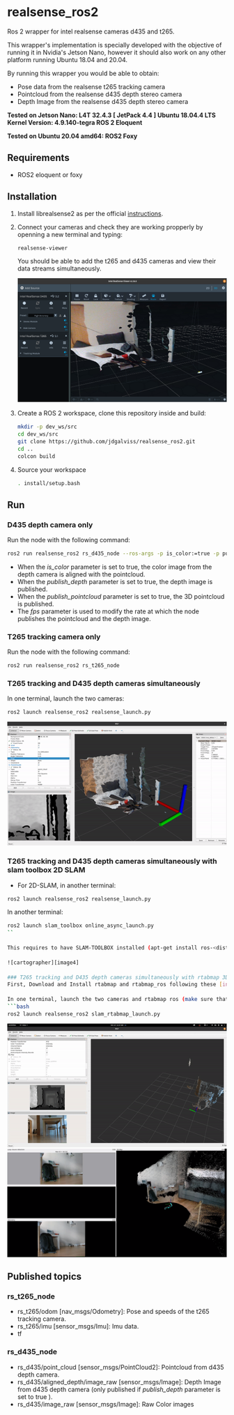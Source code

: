 [//]: # (Image References)

[image1]: imgs/rs-viewer.png "rs-viewer"
[image2]: imgs/rviz.gif "rviz"
[image3]: imgs/cartographer.png "cartographer"
[image4]: imgs/cartographer.gif "2D"
[image5]: imgs/rtabmap.gif "rtabmap"
[image6]: imgs/rtabmap.png "rtabmap"





# realsense_ros2
Ros 2 wrapper for intel realsense cameras d435 and t265.

This wrapper's implementation is specially developed with the objective of running it in Nvidia's Jetson Nano, however it should also work on any other platform running Ubuntu 18.04 and 20.04.

By running this wrapper you would be able to obtain:

* Pose data from the realsense t265 tracking camera
* Pointcloud from the realsense d435 depth stereo camera
* Depth Image from the realsense d435 depth stereo camera

**Tested on Jetson Nano:
L4T 32.4.3 [ JetPack 4.4 ]
   Ubuntu 18.04.4 LTS
   Kernel Version: 4.9.140-tegra 
   ROS 2 Eloquent**

**Tested on Ubuntu 20.04 amd64:
ROS2 Foxy**

## Requirements
* ROS2 eloquent or foxy

## Installation
1. Install librealsense2 as per the official [instructions](https://github.com/IntelRealSense/librealsense/blob/master/doc/distribution_linux.md).
2. Connect your cameras and check they are working propperly by openning a new terminal and typing:

    ```bash
    realsense-viewer
    ```
    You should be able to add the t265 and d435 cameras and view their data streams simultaneously.

    ![rs-viewer][image1]

3. Create a ROS 2 workspace, clone this repository inside and build: 
    ```bash
    mkdir -p dev_ws/src
    cd dev_ws/src
    git clone https://github.com/jdgalviss/realsense_ros2.git
    cd ..
    colcon build
    ```
4. Source your workspace
    ```bash
    . install/setup.bash
    ```

## Run
### D435 depth camera only
Run the node with the following command:

```bash
ros2 run realsense_ros2 rs_d435_node --ros-args -p is_color:=true -p publish_depth:=true -p fps:=30
```

* When the *is_color* parameter is set to true, the color image from the depth camera is aligned with the pointcloud.
* When the *publish_depth* parameter is set to true, the depth image is published.
* When the *publish_pointcloud* parameter is set to true, the 3D pointcloud is published.
* The *fps* parameter is used to modify the rate at which the node publishes the pointcloud and the depth image.


### T265 tracking camera only
Run the node with the following command:

```bash
ros2 run realsense_ros2 rs_t265_node
```
### T265 tracking and D435 depth cameras simultaneously
In one terminal, launch the two cameras:
```bash
ros2 launch realsense_ros2 realsense_launch.py
```
![rviz][image2]

### T265 tracking and D435 depth cameras simultaneously with slam toolbox 2D SLAM
* For 2D-SLAM, in another terminal:
 ```bash
 ros2 launch realsense_ros2 realsense_launch.py
 ```
In another terminal:
```bash
ros2 launch slam_toolbox online_async_launch.py
``

This requires to have SLAM-TOOLBOX installed (apt-get install ros-<distro>-slam-toolbox

![cartographer][image4]

### T265 tracking and D435 depth cameras simultaneously with rtabmap 3D SLAM
First, Download and Install rtabmap and rtabmap_ros following these [instructions](https://github.com/introlab/rtabmap_ros/tree/ros2#rtabmap_ros) in the branch **ros2**.

In one terminal, launch the two cameras and rtabmap ros (make sure that you source the workspace where rtabmap_ros was built):
```bash
ros2 launch realsense_ros2 slam_rtabmap_launch.py
```
![rtabmap][image5]
![rtabmap2][image6]


## Published topics

### rs_t265_node
* rs_t265/odom [nav_msgs/Odometry]: Pose and speeds of the t265 tracking camera.
* rs_t265/imu [sensor_msgs/Imu]: Imu data.
* tf


### rs_d435_node

* rs_d435/point_cloud [sensor_msgs/PointCloud2]: Pointcloud from d435 depth camera.
* rs_d435/aligned_depth/image_raw [sensor_msgs/Image]: Depth Image from d435 depth camera (only published if *publish_depth* parameter is set to true ).
* rs_d435/image_raw [sensor_msgs/Image]: Raw Color images

